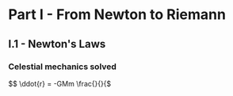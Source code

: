 # Part I - From Newton to Riemann
## I.1 - Newton's Laws
### Celestial mechanics solved

$$ \ddot{r} = -GMm \frac{}{}{$


<!--stackedit_data:
eyJoaXN0b3J5IjpbMjA5MjYwODg3MF19
-->